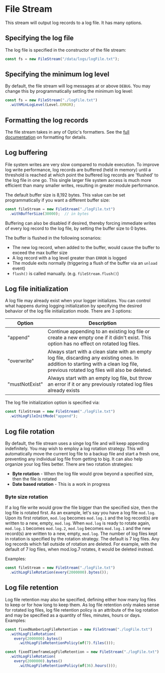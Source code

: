 # File Stream

This stream will output log records to a log file.  It has many options.

## Specifying the log file

The log file is specified in the constructor of the file stream:
```typescript
const fs = new FileStream("/data/logs/logFile.txt");
```

## Specifying the minimum log level

By default, the file stream will log messages at or above `DEBUG`.  You may 
change this by programmatically setting the minimum log level:
```typescript
const fs = new FileStream("./logFile.txt")
  .withMinLogLevel(Level.ERROR);

```

## Formatting the log records

The file stream takes in any of Optic's formatters.  See the [full documentation](https://github.com/onjara/optic#log-formatting)
on formatting for details.

## Log buffering

File system writes are very slow compared to module execution.  To improve
log write performance, log records are buffered (held in memory) until
a threshold is reached at which point the buffered log records are 'flushed' to
the log file in one go.  This single larger file system access is much more
efficient than many smaller writes, resulting in greater module performance.

The default buffer size is 8,192 bytes.  This value can be set
programmatically if you want a different buffer size:
```typescript
const fileStream = new FileStream("./logFile.txt")
  .withBufferSize(30000);  // in bytes
```

Buffering can also be disabled if desired, thereby forcing immediate writes of
every log record to the log file, by setting the buffer size to 0 bytes.

The buffer is flushed in the following scenarios:
* The new log record, when added to the buffer, would cause the buffer to exceed the max buffer size
* A log record with a log level greater than `ERROR` is logged
* The module exits normally (triggering a flush of the buffer via an `unload` event)
* `flush()` is called manually.  (e.g. `fileStream.flush()`)

## Log file initialization

A log file may already exist when your logger initializes.  You can control
what happens during logging initialization by specifying the desired behavior
of the log file initialization mode.  There are 3 options:

Option|Description
------|-----------
"append"|Continue appending to an existing log file or create a new empty one if it didn't exist.  This option has no effect on rotated log files.
"overwrite"|Always start with a clean slate with an empty log file, discarding any existing ones.  In addition to starting with a clean log file, previous rotated log files will also be deleted.
"mustNotExist"|Always start with an empty log file, but throw an error if it or any previously rotated log files already exists

The log file initialization option is specified via:
```typescript
const fileStream = new FileStream("./logFile.txt")
  .withLogFileInitMode("append");
```

## Log file rotation

By default, the file stream uses a singe log file and will keep appending
indefinitely.  You may wish to employ a log rotation strategy.  This will 
automatically move the current log file to a backup file and start a fresh one,
preventing any individual log file from getting to big.  It can also help
organize your log files better.  There are two rotation strategies:
* __Byte rotation__ - When the log file would grow beyond a specified size, then
the file is rotated
* __Date based rotation__ - This is a work in progress

### Byte size rotation

If a log file write would grow the file bigger than the specified size, then the
log file is rotated first.  As an example, let's say you have a log file `mod.log`.
Upon its first rotation, `mod.log` becomes `mod.log.1` and the log record(s) are
written to a new, empty, `mod.log`.  When `mod.log` is ready to rotate again,
`mod.log.1` becomes `mod.log.2`, `mod.log` becomes `mod.log.1` and the new
record(s) are written to a new, empty, `mod.log`.  The number of log files kept
in rotation is specified by the rotation strategy. The default is 7 log files.
Any log records which fall outside of rotation are deleted.  For example, with
the default of 7 log files, when mod.log.7 rotates, it would be deleted instead.

Examples:
```typescript
const fileStream = new FileStream("./logFile.txt")
  .withLogFileRotation(every(2000000).bytes());
```

## Log file retention

Log file retention may also be specified, defining either how many log
files to keep or for how long to keep them.  As log file retention only makes
sense for rotated log files, log file retention policy is an attribute of
the log rotation and may be specified as a quantity of files, minutes, hours or
days.  Examples:
```typescript
const fixedNumberLogFileRetention = new FileStream("./logFile.txt")
  .withLogFileRotation(
    every(2000000).bytes()
      .withLogFileRetentionPolicy(of(7).files()));

const fixedTimeframeLogFileRetention = new FileStream("./logFile.txt")
  .withLogFileRotation(
    every(2000000).bytes()
      .withLogFileRetentionPolicy(of(36).hours()));
```
